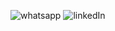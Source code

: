 ![whatsapp](https://img.shields.io/badge/-whatsapp-25D366?logo=whatsapp&logoColor=white)
![linkedIn](https://img.shields.io/badge/-linkedIn-0A66C2?logo=linkedIn&logoColor=white) 